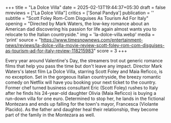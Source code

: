 +++
title = "La Dolce Villa"
date = 2025-02-13T19:44:37+05:30
draft = false
mreviews = ["La Dolce Villa"]
critics = ['Sonal Pandya']
publication = ''
subtitle = "Scott Foley Rom-Com Disguises As Tourism Ad For Italy"
opening = "Directed by Mark Waters, the low-key romance about an American dad discovering his passion for life again almost wants you to relocate to the Italian countryside."
img = 'la-dolce-villa.webp'
media = 'print'
source = "https://www.timesnownews.com/entertainment-news/reviews/la-dolce-villa-movie-review-scott-foley-rom-com-disguises-as-tourism-ad-for-italy-review-118215983"
score = 3
+++

Every year around Valentine's Day, the streamers trot out generic romance films that help you pass the time but don't leave any impact. Director Mark Waters's latest film La Dolce Villa, starring Scott Foley and Maia Reficco, is no exception. Set in the gorgeous Italian countryside, the breezy romantic comedy on Netflix will have you booking your next ticket to the country. Former chef turned business consultant Eric (Scott Foley) rushes to Italy after he finds his 24-year-old daughter Olivia (Maia Reficco) is buying a run-down villa for one euro. Determined to stop her, he lands in the fictional Montezara and ends up falling for the town's mayor, Francesca (Violante Placido). As the father and daughter heal their relationship, they become part of the family in the Montezara as well.
